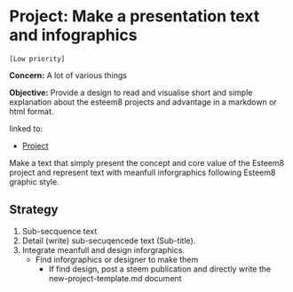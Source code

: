 # Project: Make a presentation text and infographics

`[Low priority]`

**Concern:** A lot of various things

**Objective:** Provide a design to read and visualise short and simple explanation about the esteem8 projects and advantage in a markdown or html format.

linked to:
* [Project](https://github.com/esteem8app/esteem8app.github.io/projects/13)

Make a text that simply present the concept and core value of the Esteem8 project and represent text with meanfull inforgraphics following Esteem8 graphic style.

## Strategy

1. Sub-secquence text
2. Detail (write) sub-secuqencede text (Sub-title).
3. Integrate meanfull and design inforgraphics.
   * Find inforgraphics or designer to make them
     * If find design, post a steem publication and directly write the new-project-template.md document
